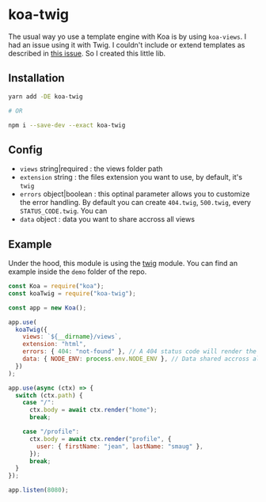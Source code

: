 # koa-twig

The usual way yo use a template engine with Koa is by using `koa-views`.
I had an issue using it with Twig. I couldn't include or extend templates as described in [this issue](https://github.com/queckezz/koa-views/issues/99).
So I created this little lib.

## Installation

```bash
yarn add -DE koa-twig

# OR

npm i --save-dev --exact koa-twig
```

## Config

- `views` string|required : the views folder path
- `extension` string : the files extension you want to use, by default, it's `twig`
- `errors` object|boolean : this optinal parameter allows you to customize the error handling. By default you can create `404.twig`, `500.twig`, every `STATUS_CODE.twig`. You can 
- `data` object : data you want to share accross all views

## Example

Under the hood, this module is using the [twig](https://github.com/twigjs/twig.js) module. You can find an example inside the `demo` folder of the repo.

```js
const Koa = require("koa");
const koaTwig = require("koa-twig");

const app = new Koa();

app.use(
  koaTwig({
    views: `${__dirname}/views`,
    extension: "html",
    errors: { 404: "not-found" }, // A 404 status code will render the file named `not-found`
    data: { NODE_ENV: process.env.NODE_ENV }, // Data shared accross all views
  })
);

app.use(async (ctx) => {
  switch (ctx.path) {
    case "/":
      ctx.body = await ctx.render("home");
      break;

    case "/profile":
      ctx.body = await ctx.render("profile", {
        user: { firstName: "jean", lastName: "smaug" },
      });
      break;
  }
});

app.listen(8080);
```


